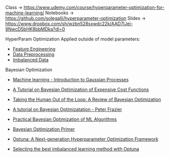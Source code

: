 Class -> https://www.udemy.com/course/hyperparameter-optimization-for-machine-learning/
Notebooks -> https://github.com/solegalli/hyperparameter-optimization
Slides -> https://www.dropbox.com/sh/wzbn528sxwdc22k/AAD7IJej-9NwcD5bHK8bbMDka?dl=0

HyperParam Optimization Applied outside of model parameters:
  * [Feature Engineering](https://www.kaggle.com/code/solegalli/feature-engineering-with-randomized-search/notebook)
  * [Data Preprocessing](https://www.kaggle.com/code/solegalli/feature-engineering-pipeline-and-hyperparam-tuning/notebook)
  * [Imbalanced Data](https://www.kaggle.com/code/solegalli/customer-satisfaction-with-imbalanced-data/notebook)
 
Bayesian Optimization
* [Machine learning - Introduction to Gaussian Processes](https://www.youtube.com/watch?app=desktop&v=4vGiHC35j9s&list=PLE6Wd9FR--EdyJ5lbFl8UuGjecvVw66F6&index=8)
* [A Tutorial on Bayesian Optimization of Expensive Cost Functions](https://arxiv.org/pdf/1012.2599.pdf)
* [Taking the Human Out of the Loop: A Review of Bayesian Optimization](http://www.cs.ox.ac.uk/people/nando.defreitas/publications/BayesOptLoop.pdf)
* [A tutorial on Bayesian Optimizatation - Peter Frazier](https://arxiv.org/pdf/1807.02811v1.pdf)
* [Practical Bayesian Optimization of ML Algorithms](https://papers.nips.cc/paper/2012/file/05311655a15b75fab86956663e1819cd-Paper.pdf)
* [Bayesian Optimization Primer](https://static.sigopt.com/b/20a144d208ef255d3b981ce419667ec25d8412e2/static/pdf/SigOpt_Bayesian_Optimization_Primer.pdf)

* [Optuna: A Next-generation Hyperparameter Optimization Framework](https://arxiv.org/pdf/1907.10902.pdf)
* [Selecting the best imbalanced learning method with Optuna](https://www.kaggle.com/code/solegalli/nested-hyperparameter-spaces-with-optuna/notebook)

